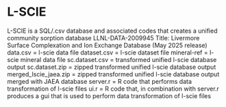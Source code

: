 # L-SCIE
L-SCIE is a SQL/.csv database and associated codes that creates a unified community sorption database
LLNL-DATA-2009945 
Title: Livermore Surface Complexation and Ion Exchange Database (May 2025 release)
data.csv = l-scie data file
dataset.csv = l-scie dataset file
mineral-ref = l-scie mineral data file
sc.dataset.csv = transformed unified l-scie database output
sc.dataset.zip = zipped transformed unified l-scie database output
merged_lscie_jaea.zip = zipped transformed unified l-scie database output merged with JAEA database
server.r = R code that performs data transformation of l-scie files
ui.r = R code that, in combination with server.r produces a gui that is used to perform data transformation of l-scie files
